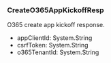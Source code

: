 ### CreateO365AppKickoffResp
O365 create app kickoff response.

- appClientId: System.String
- csrfToken: System.String
- o365TenantId: System.String
